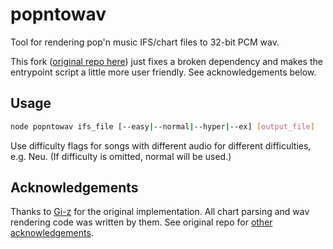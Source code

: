 # popntowav

Tool for rendering pop'n music IFS/chart files to 32-bit PCM wav.

This fork ([original repo here](https://github.com/Gi-z/popntowav)) just fixes a broken dependency and makes the entrypoint script a little more user friendly. See acknowledgements below.

## Usage

```sh
node popntowav ifs_file [--easy|--normal|--hyper|--ex] [output_file]
```

Use difficulty flags for songs with different audio for different difficulties, e.g. Neu. (If difficulty is omitted, normal will be used.)

## Acknowledgements

Thanks to [Gi-z](https://github.com/Gi-z) for the original implementation. All chart parsing and wav rendering code was written by them. See original repo for [other acknowledgements](https://github.com/Gi-z/popntowav#acknowledgements).
